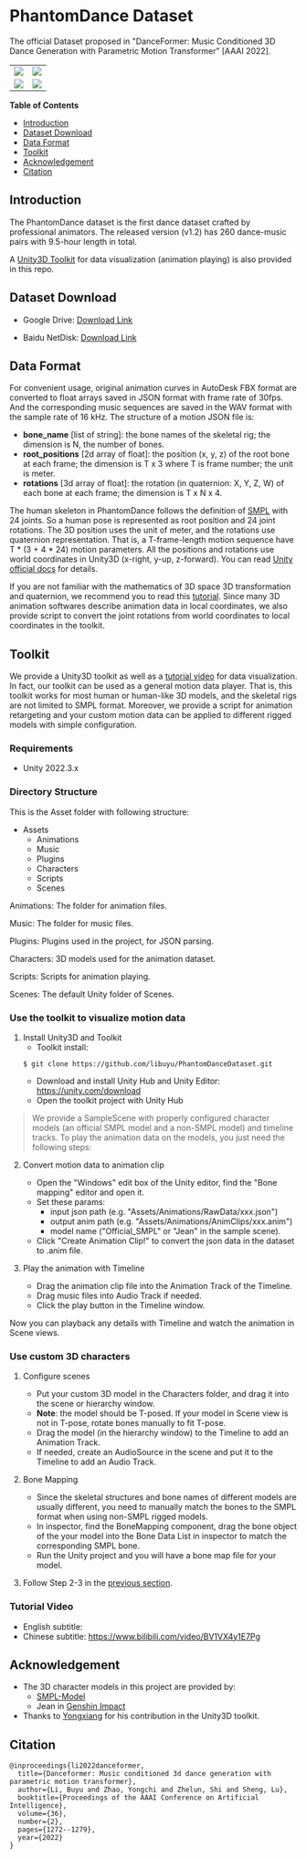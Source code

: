 # PhantomDance Dataset

The official Dataset proposed in "DanceFormer: Music Conditioned 3D Dance Generation with Parametric Motion Transformer” [AAAI 2022]. 

<table class="center">
<tr>
  <td><img src="https://raw.githubusercontent.com/libuyu/libuyu.github.io/master/files/Chinese1.gif"></td>
  <td><img src="https://raw.githubusercontent.com/libuyu/libuyu.github.io/master/files/Otaku1.gif"></td>
</tr>
<tr>
  <td><img src="https://raw.githubusercontent.com/libuyu/libuyu.github.io/master/files/Jazz1.gif"></td>
  <td><img src="https://raw.githubusercontent.com/libuyu/libuyu.github.io/master/files/Hiphop1.gif"></td>
</tr>
</table>

**Table of Contents**
- [Introduction](#introduction)
- [Dataset Download](#dataset-download)
- [Data Format](#data-format)
- [Toolkit](#toolkit)
- [Acknowledgement](#acknowledgement)
- [Citation](#citation)

## Introduction
The PhantomDance dataset is the first dance dataset crafted by professional animators. The released version (v1.2) has 260 dance-music pairs with 9.5-hour length in total.

A [Unity3D Toolkit](#toolkit) for data visualization (animation playing) is also provided in this repo.

## Dataset Download

- Google Drive: [Download Link](https://drive.google.com/file/d/1cDLsniPSXDSkuXPXosf6A8ybglz6adH8/view?usp=sharing)

- Baidu NetDisk: [Download Link](https://pan.baidu.com/s/1eXRlvSQkJn7-fhLHnzEVPQ?pwd=44d2)


## Data Format
For convenient usage, original animation curves in AutoDesk FBX format are converted to float arrays saved in JSON format with frame rate of 30fps. And the corresponding music sequences are saved in the WAV format with the sample rate of 16 kHz. The structure of a motion JSON file is:
- **bone_name** [list of string]: the bone names of the skeletal rig; the dimension is N, the number of bones.
- **root_positions** [2d array of float]: the position (x, y, z) of the root bone at each frame; the dimension is T x 3 where T is frame number; the unit is meter.
- **rotations** [3d array of float]: the rotation (in quaternion: X, Y, Z, W) of each bone at each frame; the dimension is T x N x 4.

The human skeleton in PhantomDance follows the definition of [SMPL](https://smpl.is.tue.mpg.de/) with 24 joints. So a human pose is represented as root position and 24 joint rotations. The 3D position uses the unit of meter, and the rotations use quaternion representation. That is, a T-frame-length motion sequence have T * (3 + 4 * 24) motion parameters. All the positions and rotations use world coordinates in Unity3D (x-right, y-up, z-forward). You can read [Unity official docs](https://docs.unity3d.com/Manual/QuaternionAndEulerRotationsInUnity.html) for details.

If you are not familiar with the mathematics of 3D space 3D transformation and quaternion, we recommend you to read this [tutorial](http://web.mit.edu/2.998/www/QuaternionReport1.pdf). Since many 3D animation softwares describe animation data in local coordinates, we also provide script to convert the joint rotations from world coordinates to local coordinates in the toolkit.


## Toolkit

We provide a Unity3D toolkit as well as a [tutorial video](#tutorial-video) for data visualization. In fact, our toolkit can be used as a general motion data player. That is, this toolkit works for most human or human-like 3D models, and the skeletal rigs are not limited to SMPL format. Moreover, we provide a script for animation retargeting and your custom motion data can be applied to different rigged models with simple configuration.

### Requirements
- Unity 2022.3.x

### Directory Structure

This is the Asset folder with following structure:

- Assets
  - Animations
  - Music
  - Plugins
  - Characters
  - Scripts
  - Scenes

Animations: The folder for animation files.

Music: The folder for music files.

Plugins: Plugins used in the project, for JSON parsing.

Characters: 3D models used for the animation dataset.

Scripts: Scripts for animation playing.

Scenes: The default Unity folder of Scenes.

### Use the toolkit to visualize motion data

1. Install Unity3D and Toolkit
   - Toolkit install: 
   ```
   $ git clone https://github.com/libuyu/PhantomDanceDataset.git
   ```
   - Download and install Unity Hub and Unity Editor: https://unity.com/download
   - Open the toolkit project with Unity Hub

> We provide a SampleScene with properly configured character models (an official SMPL model and a non-SMPL model) and timeline tracks. To play the animation data on the models, you just need the following steps:

2. Convert motion data to animation clip
   - Open the "Windows" edit box of the Unity editor, find the "Bone mapping" editor and open it.
   - Set these params: 
      - input json path (e.g. "Assets/Animations/RawData/xxx.json")
      - output anim path (e.g. "Assets/Animations/AnimClips/xxx.anim")
      - model name ("Official_SMPL" or "Jean" in the sample scene).
   - Click "Create Animation Clip!" to convert the json data in the dataset to .anim file.

3. Play the animation with Timeline
   - Drag the animation clip file into the Animation Track of the Timeline.
   - Drag music files into Audio Track if needed.
   - Click the play button in the Timeline window.

Now you can playback any details with Timeline and watch the animation in Scene views.


### Use custom 3D characters
1. Configure scenes
   - Put your custom 3D model in the Characters folder, and drag it into the scene or hierarchy window.
   - **Note**: the model should be T-posed. If your model in Scene view is not in T-pose, rotate bones manually to fit T-pose.
   - Drag the model (in the hierarchy window) to the Timeline to add an Animation Track.
   - If needed, create an AudioSource in the scene and put it to the Timeline to add an Audio Track.

2. Bone Mapping
   - Since the skeletal structures and bone names of different models are usually different, you need to manually match the bones to the SMPL format when using non-SMPL rigged models.
   - In inspector, find the BoneMapping component, drag the bone object of the your model into the Bone Data List in inspector to match the corresponding SMPL bone.
   - Run the Unity project and you will have a bone map file for your model.

3. Follow Step 2-3 in the [previous section](#use-the-toolkit-to-visualize-motion-data).



### Tutorial Video

- English subtitle: 
- Chinese subtitle: https://www.bilibili.com/video/BV1VX4y1E7Pg


## Acknowledgement
- The 3D character models in this project are provided by:
   - [SMPL-Model](https://smpl.is.tue.mpg.de/)
   - Jean in [Genshin Impact](https://genshin.hoyoverse.com/)
- Thanks to [Yongxiang](https://github.com/Qedsama) for his contribution in the Unity3D toolkit.

## Citation
```
@inproceedings{li2022danceformer,
  title={Danceformer: Music conditioned 3d dance generation with parametric motion transformer},
  author={Li, Buyu and Zhao, Yongchi and Zhelun, Shi and Sheng, Lu},
  booktitle={Proceedings of the AAAI Conference on Artificial Intelligence},
  volume={36},
  number={2},
  pages={1272--1279},
  year={2022}
}
```
